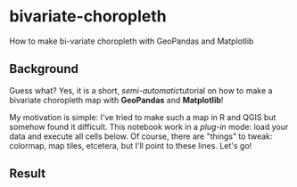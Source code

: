 # bivariate-choropleth
How to make bi-variate choropleth with GeoPandas and Matplotlib


## Background
Guess what? Yes, it is a short, *semi-automatic*tutorial on how to make a bivariate choropleth map with **GeoPandas** and **Matplotlib**!

My motivation is simple: I've tried to make such a map in R and QGIS but somehow found it difficult. This notebook work in a *plug-in* mode: load your data and execute all cells below. Of course, there are "things" to tweak: colormap, map tiles, etcetera, but I'll point to these lines. Let's go!

## Result
